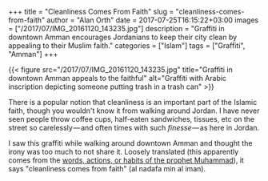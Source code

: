 +++
title = "Cleanliness Comes From Faith"
slug = "cleanliness-comes-from-faith"
author = "Alan Orth"
date = 2017-07-25T16:15:22+03:00
images = ["/2017/07/IMG_20161120_143235.jpg"]
description = "Graffiti in downtown Amman encourages Jordanians to keep their city clean by appealing to their Muslim faith."
categories = ["Islam"]
tags = ["Graffiti", "Amman"]
+++

{{< figure src="/2017/07/IMG_20161120_143235.jpg" title="Graffiti in downtown Amman appeals to the faithful" alt="Graffiti with Arabic inscription depicting someone putting trash in a trash can" >}}

There is a popular notion that cleanliness is an important part of the Islamic faith, though you wouldn't know it from walking around Jordan. I have never seen people throw coffee cups, half-eaten sandwiches, tissues, etc on the street so carelessly — and often times with such <em>finesse</em> — as here in Jordan.

<!--more-->

I saw this graffiti while walking around downtown Amman and thought the irony was too much to not share it. Loosely translated (this apparently comes from the [words, actions, or habits of the prophet Muhammad](https://en.wikipedia.org/wiki/Hadith)), it says "cleanliness comes from faith" (al nadafa min al iman).
